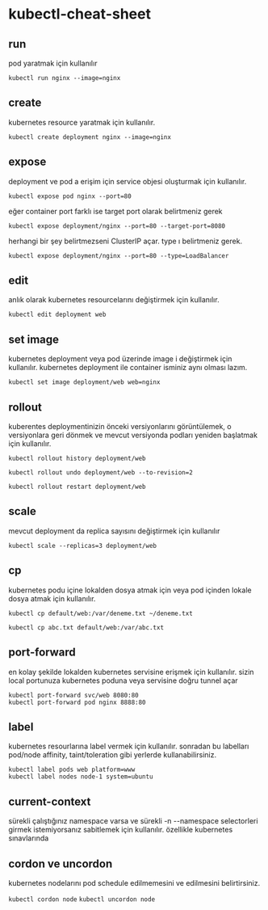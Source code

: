 # kubectl-cheat-sheet

## run
pod yaratmak için kullanılır

```
kubectl run nginx --image=nginx
```

## create
kubernetes resource yaratmak için kullanılır.

```
kubectl create deployment nginx --image=nginx
```

## expose
deployment ve pod a erişim için service objesi oluşturmak için kullanılır. 

```
kubectl expose pod nginx --port=80
```

eğer container port farklı ise target port olarak belirtmeniz gerek
```
kubectl expose deployment/nginx --port=80 --target-port=8080
```

herhangi bir şey belirtmezseni ClusterIP açar. type ı belirtmeniz gerek.

```
kubectl expose deployment/nginx --port=80 --type=LoadBalancer
```

## edit
anlık olarak kubernetes resourcelarını değiştirmek için kullanılır.

```
kubectl edit deployment web
``` 

## set image
kubernetes deployment veya pod üzerinde image i değiştirmek için kullanılır. kubernetes deployment ile container isminiz aynı olması lazım. 

```
kubectl set image deployment/web web=nginx
```

## rollout 
kuberentes deploymentinizin önceki versiyonlarını görüntülemek, o versiyonlara geri dönmek ve  mevcut versiyonda podları yeniden başlatmak için kullanılır.

```
kubectl rollout history deployment/web

kubectl rollout undo deployment/web --to-revision=2

kubectl rollout restart deployment/web
```

## scale
mevcut deployment da replica sayısını değiştirmek için kullanılır

```
kubectl scale --replicas=3 deployment/web
```

## cp
kubernetes podu içine lokalden dosya atmak için veya pod içinden lokale dosya atmak için kullanılır.

```
kubectl cp default/web:/var/deneme.txt ~/deneme.txt

kubectl cp abc.txt default/web:/var/abc.txt
```

## port-forward
en kolay şekilde lokalden kubernetes servisine erişmek için kullanılır. sizin local portunuza kubernetes poduna veya servisine doğru tunnel açar

```
kubectl port-forward svc/web 8080:80
kubectl port-forward pod nginx 8888:80
```


## label
kubernetes resourlarına label vermek için kullanılır. sonradan bu labelları pod/node affinity, taint/toleration gibi yerlerde kullanabilirsiniz.

```
kubectl label pods web platform=www
kubectl label nodes node-1 system=ubuntu
```

## current-context

sürekli çalıştığınız namespace varsa ve sürekli -n --namespace selectorleri girmek istemiyorsanız sabitlemek için kullanılır. özellikle kubernetes sınavlarında



## cordon ve uncordon
kubernetes nodelarını pod schedule edilmemesini ve edilmesini belirtirsiniz.

```kubectl cordon node``` 
```kubectl uncordon node```
